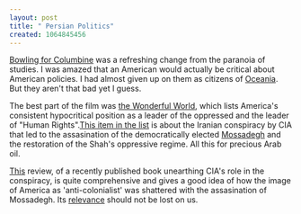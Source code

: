 ```yaml
--- 
layout: post
title: " Persian Politics"
created: 1064845456
---
```

<a href="http://www.bowlingforcolumbine.com">Bowling for Columbine</a> was a refreshing change from the paranoia of studies. I was amazed that an American would actually be critical about American policies. I had almost given up on them as citizens of <a href="http://www.amazon.com/exec/obidos/tg/detail/-/0451524934/002-7906027-7491267?v=glance">Oceania</a>. But they aren't that bad yet I guess. 

The best part of the film was <a href="http://www.bowlingforcolumbine.com/library/wonderful/index.php">the Wonderful World</a>, which lists America's consistent hypocritical position as a leader of the oppressed and the leader of "Human Rights".<a href="http://www.bowlingforcolumbine.com/library/wonderful/iran.php">This item in the list</a> is about the Iranian conspiracy by CIA that led to the assasination of the democratically elected <a href="http://www.irannationalfront.org/Mossadegh/">Mossadegh</a> and the restoration of the Shah's oppressive regime. All this for precious Arab oil. 

<a href="http://www.nybooks.com/articles/16554">This</a> review, of a recently published  book unearthing CIA's role in the conspiracy, is quite comprehensive and  gives a good idea of how the image of America as 'anti-colonialist' was shattered with the assasination of Mossadegh. Its <a href="http://www.economist.com/displaystory.cfm?story_id=1989530">relevance</a> should not be lost on us.
